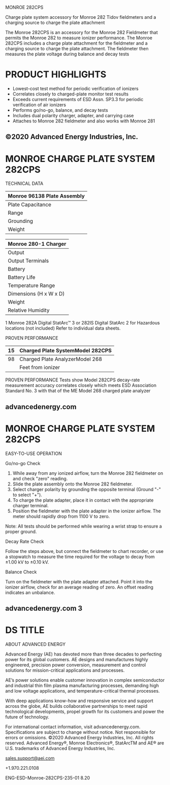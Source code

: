 MONROE 282CPS

Charge plate system accessory for Monroe 282 Tidov fieldmeters and a charging source to charge the plate attachment

The Monroe 282CPS is an accessory for the Monroe 282 Fieldmeter that permits the Monroe 282 to measure ionizer performance. The Monroe 282CPS includes a charge plate attachment for the fieldmeter and a charging source to charge the plate attachment. The fieldmeter then measures the plate voltage during balance and decay tests

# PRODUCT HIGHLIGHTS

- Lowest-cost test method for periodic verification of ionizers
- Correlates closely to charged-plate monitor test results
- Exceeds current requirements of ESD Assn. SP3.3 for periodic verification of air ionizers
- Performs go/no-go, balance, and decay tests
- Includes dual polarity charger, adapter, and carrying case
- Attaches to Monroe 282 fieldmeter and also works with Monroe 281

©2020 Advanced Energy Industries, Inc.
---
# MONROE CHARGE PLATE SYSTEM 282CPS

TECHNICAL DATA

|Monroe 96138 Plate Assembly|
|---|
|Plate Capacitance|13 picofarads ± 2 picofarads|
|Range|0 to ± 2 kV|
|Grounding|Connection through conductive case of Monroe 282 fieldmeter|
|Weight|1.5 oz|

|Monroe 280-1 Charger|
|---|
|Output|20 to 80% ±3% of reading|
|Output Terminals|Two acorn buttons labeled for "+" and "-". To select, ground opposite terminal.|
|Battery|9 V Eveready #216 or equivalent, NEDA #1604|
|Battery Life|40 hours|
|Temperature Range|10 to 30°C (50 to 80°F)|
|Dimensions (H x W x D)|9.53x 7.32 x 2.54 cm (3.75 x 2.88 x 1 in)|
|Weight|79.01 g (2.79 oz)|
|Relative Humidity|10 to 80% noncondensing|

1 Monroe 282A Digital StatArc™ 3 or 282IS Digital StatArc 2 for Hazardous locations (not included) Refer to individual data sheets.

PROVEN PERFORMANCE

|15|Charged Plate SystemModel 282CPS|
|---|---|
|98|Charged Plate AnalyzerModel 268|
| |Feet from ionizer|

PROVEN PERFORMANCE Tests show Model 282CPS decay-rate measurement accuracy correlates closely which meets ESD Association Standard No. 3 with that of the ME Model 268 charged plate analyzer

advancedenergy.com
---
# MONROE CHARGE PLATE SYSTEM 282CPS

EASY-TO-USE OPERATION

Go/no-go Check

1. While away from any ionized airflow, turn the Monroe 282 fieldmeter on and check "zero" reading.
2. Slide the plate assembly onto the Monroe 282 fieldmeter.
3. Select charger polarity by grounding the opposite terminal (Ground "-" to select "+").
4. To charge the plate adapter, place it in contact with the appropriate charger terminal.
5. Position the fieldmeter with the plate adapter in the ionizer airflow. The meter should rapidly drop from 1100 V to zero.

Note: All tests should be performed while wearing a wrist strap to ensure a proper ground.

Decay Rate Check

Follow the steps above, but connect the fieldmeter to chart recorder, or use a stopwatch to measure the time required for the voltage to decay from ±1.00 kV to ±0.10 kV.

Balance Check

Turn on the fieldmeter with the plate adapter attached. Point it into the ionizer airflow, check for an average reading of zero. An offset reading indicates an unbalance.

advancedenergy.com 3
---
# DS TITLE

ABOUT ADVANCED ENERGY

Advanced Energy (AE) has devoted more than three decades to perfecting power for its global customers. AE designs and manufactures highly engineered, precision power conversion, measurement and control solutions for mission-critical applications and processes.

AE’s power solutions enable customer innovation in complex semiconductor and industrial thin film plasma manufacturing processes, demanding high and low voltage applications, and temperature-critical thermal processes.

With deep applications know-how and responsive service and support across the globe, AE builds collaborative partnerships to meet rapid technological developments, propel growth for its customers and power the future of technology.

For international contact information, visit advancedenergy.com. Specifications are subject to change without notice. Not responsible for errors or omissions. ©2020 Advanced Energy Industries, Inc. All rights reserved. Advanced Energy®, Monroe Electronics®, StatArcTM and AE® are U.S. trademarks of Advanced Energy Industries, Inc.

sales.support@aei.com

+1.970.221.0108

ENG-ESD-Monroe-282CPS-235-01 8.20